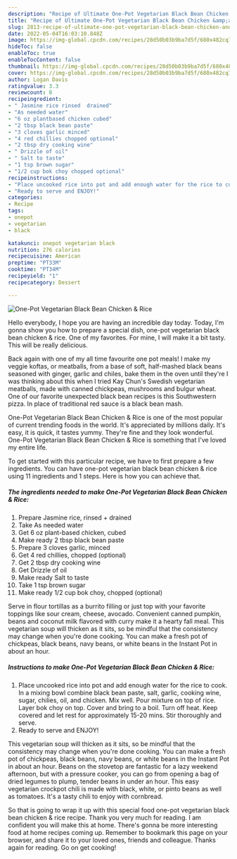```yaml
---
description: "Recipe of Ultimate One-Pot Vegetarian Black Bean Chicken &amp;amp; Rice"
title: "Recipe of Ultimate One-Pot Vegetarian Black Bean Chicken &amp;amp; Rice"
slug: 2813-recipe-of-ultimate-one-pot-vegetarian-black-bean-chicken-and-amp-rice
date: 2022-05-04T16:03:10.848Z
image: https://img-global.cpcdn.com/recipes/28d50b03b9ba7d5f/680x482cq70/one-pot-vegetarian-black-bean-chicken-rice-recipe-main-photo.jpg
hideToc: false
enableToc: true
enableTocContent: false
thumbnail: https://img-global.cpcdn.com/recipes/28d50b03b9ba7d5f/680x482cq70/one-pot-vegetarian-black-bean-chicken-rice-recipe-main-photo.jpg
cover: https://img-global.cpcdn.com/recipes/28d50b03b9ba7d5f/680x482cq70/one-pot-vegetarian-black-bean-chicken-rice-recipe-main-photo.jpg
author: Logan Davis
ratingvalue: 3.3
reviewcount: 8
recipeingredient:
- " Jasmine rice rinsed  drained"
- "As needed water"
- "6 oz plantbased chicken cubed"
- "2 tbsp black bean paste"
- "3 cloves garlic minced"
- "4 red chillies chopped optional"
- "2 tbsp dry cooking wine"
- " Drizzle of oil"
- " Salt to taste"
- "1 tsp brown sugar"
- "1/2 cup bok choy chopped optional"
recipeinstructions:
- "Place uncooked rice into pot and add enough water for the rice to cook. In a mixing bowl combine black bean paste, salt, garlic, cooking wine, sugar, chilies, oil, and chicken. Mix well. Pour mixture on top of rice. Layer bok choy on top. Cover and bring to a boil. Turn off heat. Keep covered and let rest for approximately 15-20 mins. Stir thoroughly and serve."
- "Ready to serve and ENJOY!"
categories:
- Recipe
tags:
- onepot
- vegetarian
- black

katakunci: onepot vegetarian black 
nutrition: 276 calories
recipecuisine: American
preptime: "PT33M"
cooktime: "PT34M"
recipeyield: "1"
recipecategory: Dessert

---
```



![One-Pot Vegetarian Black Bean Chicken &amp; Rice](https://img-global.cpcdn.com/recipes/28d50b03b9ba7d5f/680x482cq70/one-pot-vegetarian-black-bean-chicken-rice-recipe-main-photo.jpg)

Hello everybody, I hope you are having an incredible day today. Today, I'm gonna show you how to prepare a special dish, one-pot vegetarian black bean chicken &amp; rice. One of my favorites. For mine, I will make it a bit tasty. This will be really delicious.

Back again with one of my all time favourite one pot meals! I make my veggie koftas, or meatballs, from a base of soft, half-mashed black beans seasoned with ginger, garlic and chiles, bake them in the oven until they&#39;re I was thinking about this when I tried Kay Chun&#39;s Swedish vegetarian meatballs, made with canned chickpeas, mushrooms and bulgur wheat. One of our favorite unexpected black bean recipes is this Southwestern pizza. In place of traditional red sauce is a black bean mash.

One-Pot Vegetarian Black Bean Chicken &amp; Rice is one of the most popular of current trending foods in the world. It's appreciated by millions daily. It's easy, it is quick, it tastes yummy. They're fine and they look wonderful. One-Pot Vegetarian Black Bean Chicken &amp; Rice is something that I've loved my entire life.


To get started with this particular recipe, we have to first prepare a few ingredients. You can have one-pot vegetarian black bean chicken &amp; rice using 11 ingredients and 1 steps. Here is how you can achieve that.

<!--inarticleads1-->

##### The ingredients needed to make One-Pot Vegetarian Black Bean Chicken &amp; Rice:

1. Prepare  Jasmine rice, rinsed + drained
1. Take As needed water
1. Get 6 oz plant-based chicken, cubed
1. Make ready 2 tbsp black bean paste
1. Prepare 3 cloves garlic, minced
1. Get 4 red chillies, chopped (optional)
1. Get 2 tbsp dry cooking wine
1. Get  Drizzle of oil
1. Make ready  Salt to taste
1. Take 1 tsp brown sugar
1. Make ready 1/2 cup bok choy, chopped (optional)


Serve in flour tortillas as a burrito filling or just top with your favorite toppings like sour cream, cheese, avocado. Convenient canned pumpkin, beans and coconut milk flavored with curry make it a hearty fall meal. This vegetarian soup will thicken as it sits, so be mindful that the consistency may change when you&#39;re done cooking. You can make a fresh pot of chickpeas, black beans, navy beans, or white beans in the Instant Pot in about an hour. 

<!--inarticleads2-->

##### Instructions to make One-Pot Vegetarian Black Bean Chicken &amp; Rice:

1. Place uncooked rice into pot and add enough water for the rice to cook. In a mixing bowl combine black bean paste, salt, garlic, cooking wine, sugar, chilies, oil, and chicken. Mix well. Pour mixture on top of rice. Layer bok choy on top. Cover and bring to a boil. Turn off heat. Keep covered and let rest for approximately 15-20 mins. Stir thoroughly and serve.
1. Ready to serve and ENJOY!

This vegetarian soup will thicken as it sits, so be mindful that the consistency may change when you&#39;re done cooking. You can make a fresh pot of chickpeas, black beans, navy beans, or white beans in the Instant Pot in about an hour. Beans on the stovetop are fantastic for a lazy weekend afternoon, but with a pressure cooker, you can go from opening a bag of dried legumes to plump, tender beans in under an hour. This easy vegetarian crockpot chili is made with black, white, or pinto beans as well as tomatoes. It&#39;s a tasty chili to enjoy with cornbread. 

So that is going to wrap it up with this special food one-pot vegetarian black bean chicken &amp; rice recipe. Thank you very much for reading. I am confident you will make this at home. There's gonna be more interesting food at home recipes coming up. Remember to bookmark this page on your browser, and share it to your loved ones, friends and colleague. Thanks again for reading. Go on get cooking!
